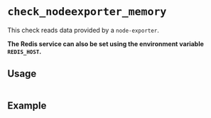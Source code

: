 # `check_nodeexporter_memory`

This check reads data provided by a `node-exporter`.



**The Redis service can also be set using the environment variable `REDIS_HOST`.**


## Usage

```bash

```

## Example
```bash

```
